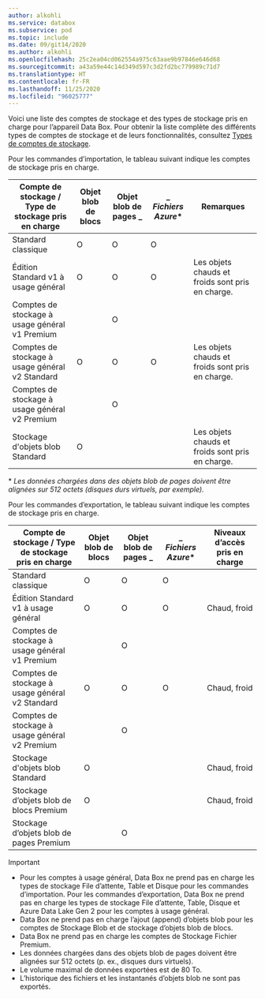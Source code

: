 ```yaml
---
author: alkohli
ms.service: databox
ms.subservice: pod
ms.topic: include
ms.date: 09/git14/2020
ms.author: alkohli
ms.openlocfilehash: 25c2ea04cd062554a975c63aae9b97846e646d68
ms.sourcegitcommit: a43a59e44c14d349d597c3d2fd2bc779989c71d7
ms.translationtype: HT
ms.contentlocale: fr-FR
ms.lasthandoff: 11/25/2020
ms.locfileid: "96025777"
---
```

Voici une liste des comptes de stockage et des types de stockage pris en charge pour l’appareil Data Box. Pour obtenir la liste complète des différents types de comptes de stockage et de leurs fonctionnalités, consultez [Types de comptes de stockage](../articles/storage/common/storage-account-overview.md#types-of-storage-accounts).

Pour les commandes d’importation, le tableau suivant indique les comptes de stockage pris en charge.

| **Compte de stockage / Type de stockage pris en charge** | **Objet blob de blocs** |**Objet blob de pages** _ |_ *Fichiers Azure** |**Remarques**|
| --- | --- | -- | -- | -- |
| Standard classique | O | O | O |
| Édition Standard v1 à usage général  | O | O | O | Les objets chauds et froids sont pris en charge.|
| Comptes de stockage à usage général v1 Premium  |  | O| | |
| Comptes de stockage à usage général v2 Standard  | O | O | O | Les objets chauds et froids sont pris en charge.|
| Comptes de stockage à usage général v2 Premium  |  |O | | |
| Stockage d'objets blob Standard |O | | |Les objets chauds et froids sont pris en charge. |

\* *Les données chargées dans des objets blob de pages doivent être alignées sur 512 octets (disques durs virtuels, par exemple).*

Pour les commandes d’exportation, le tableau suivant indique les comptes de stockage pris en charge.

| **Compte de stockage / Type de stockage pris en charge** | **Objet blob de blocs** |**Objet blob de pages** _ |_ *Fichiers Azure** |**Niveaux d’accès pris en charge**|
| --- | --- | -- | -- | -- |
| Standard classique | O | O | O | |
| Édition Standard v1 à usage général  | O | O | O | Chaud, froid|
| Comptes de stockage à usage général v1 Premium  |  | O| | |
| Comptes de stockage à usage général v2 Standard  | O | O | O | Chaud, froid|
| Comptes de stockage à usage général v2 Premium  |  |O | | |
| Stockage d'objets blob Standard |O | | |Chaud, froid |
| Stockage d’objets blob de blocs Premium |O | | |Chaud, froid |
| Stockage d’objets blob de pages Premium | |O | | |

> [!IMPORTANT]
> - Pour les comptes à usage général, Data Box ne prend pas en charge les types de stockage File d’attente, Table et Disque pour les commandes d’importation. Pour les commandes d’exportation, Data Box ne prend pas en charge les types de stockage File d’attente, Table, Disque et Azure Data Lake Gen 2 pour les comptes à usage général.
> - Data Box ne prend pas en charge l’ajout (append) d’objets blob pour les comptes de Stockage Blob et de stockage d’objets blob de blocs.
> - Data Box ne prend pas en charge les comptes de Stockage Fichier Premium.
> - Les données chargées dans des objets blob de pages doivent être alignées sur 512 octets (p. ex., disques durs virtuels).
> - Le volume maximal de données exportées est de 80 To.
> - L’historique des fichiers et les instantanés d’objets blob ne sont pas exportés.